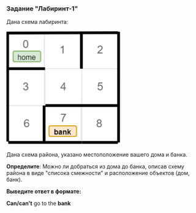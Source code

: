### Задание "Лабиринт-1"
Дана схема лабиринта:

<img src="img/maze-task01.png" width="300">

Дана схема района, указано местоположение вашего дома и банка.

**Определите**: Можно ли добраться из дома до банка, описав схему района в виде "списока смежности" и расположение объектов (дом, банк).

**Выведите ответ в формате:**

**Сan/can't** go to the **bank**
